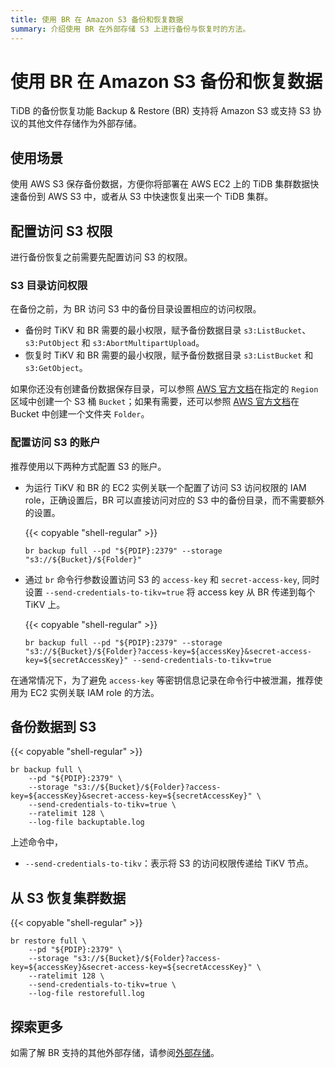 ```yaml
---
title: 使用 BR 在 Amazon S3 备份和恢复数据
summary: 介绍使用 BR 在外部存储 S3 上进行备份与恢复时的方法。
---
```


# 使用 BR 在 Amazon S3 备份和恢复数据

TiDB 的备份恢复功能 Backup & Restore (BR) 支持将 Amazon S3 或支持 S3 协议的其他文件存储作为外部存储。

## 使用场景

使用 AWS S3 保存备份数据，方便你将部署在 AWS EC2 上的 TiDB 集群数据快速备份到 AWS S3 中，或者从 S3 中快速恢复出来一个 TiDB 集群。

## 配置访问 S3 权限

进行备份恢复之前需要先配置访问 S3 的权限。

### S3 目录访问权限

在备份之前，为 BR 访问 S3 中的备份目录设置相应的访问权限。

- 备份时 TiKV 和 BR 需要的最小权限，赋予备份数据目录 `s3:ListBucket`、`s3:PutObject` 和 `s3:AbortMultipartUpload`。
- 恢复时 TiKV 和 BR 需要的最小权限，赋予备份数据目录 `s3:ListBucket` 和 `s3:GetObject`。

如果你还没有创建备份数据保存目录，可以参照 [AWS 官方文档](https://docs.aws.amazon.com/zh_cn/AmazonS3/latest/user-guide/create-bucket.html)在指定的 `Region` 区域中创建一个 S3 桶 `Bucket`；如果有需要，还可以参照 [AWS 官方文档](https://docs.aws.amazon.com/zh_cn/AmazonS3/latest/user-guide/create-folder.html)在 Bucket 中创建一个文件夹 `Folder`。

### 配置访问 S3 的账户

推荐使用以下两种方式配置 S3 的账户。

- 为运行 TiKV 和 BR 的 EC2 实例关联一个配置了访问 S3 访问权限的 IAM role，正确设置后，BR 可以直接访问对应的 S3 中的备份目录，而不需要额外的设置。

    {{< copyable "shell-regular" >}}

    ```shell
    br backup full --pd "${PDIP}:2379" --storage "s3://${Bucket}/${Folder}"
    ```

- 通过 `br` 命令行参数设置访问 S3 的 `access-key` 和 `secret-access-key`, 同时设置 `--send-credentials-to-tikv=true` 将 access key 从 BR 传递到每个 TiKV 上。

    {{< copyable "shell-regular" >}}

    ```shell
    br backup full --pd "${PDIP}:2379" --storage "s3://${Bucket}/${Folder}?access-key=${accessKey}&secret-access-key=${secretAccessKey}" --send-credentials-to-tikv=true
    ```

在通常情况下，为了避免 `access-key` 等密钥信息记录在命令行中被泄漏，推荐使用为 EC2 实例关联 IAM role 的方法。

## 备份数据到 S3

{{< copyable "shell-regular" >}}

```shell
br backup full \
    --pd "${PDIP}:2379" \
    --storage "s3://${Bucket}/${Folder}?access-key=${accessKey}&secret-access-key=${secretAccessKey}" \
    --send-credentials-to-tikv=true \
    --ratelimit 128 \
    --log-file backuptable.log
```

上述命令中，

- `--send-credentials-to-tikv`：表示将 S3 的访问权限传递给 TiKV 节点。

## 从 S3 恢复集群数据

{{< copyable "shell-regular" >}}

```shell
br restore full \
    --pd "${PDIP}:2379" \
    --storage "s3://${Bucket}/${Folder}?access-key=${accessKey}&secret-access-key=${secretAccessKey}" \
    --ratelimit 128 \
    --send-credentials-to-tikv=true \
    --log-file restorefull.log
```

## 探索更多

如需了解 BR 支持的其他外部存储，请参阅[外部存储](/br/backup-and-restore-storages.md)。
